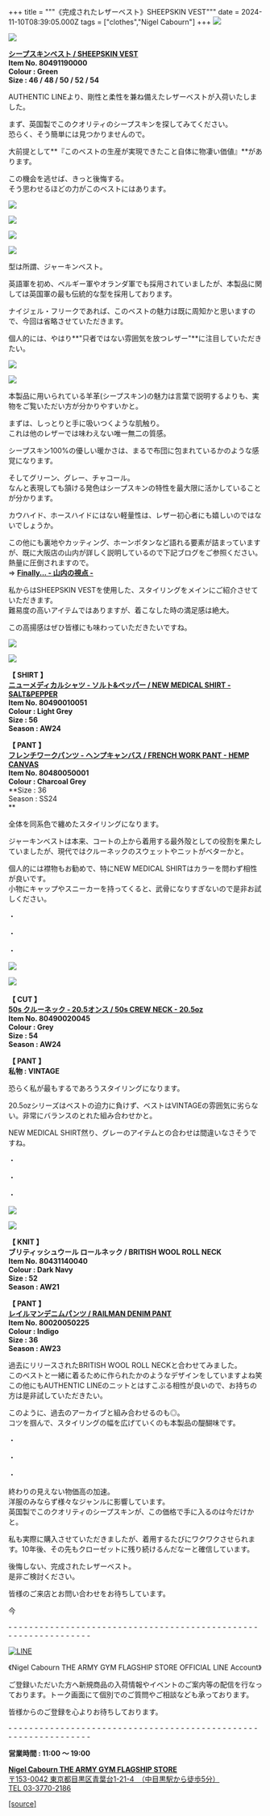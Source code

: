 +++
title = """《完成されたレザーベスト》SHEEPSKIN VEST"""
date = 2024-11-10T08:39:05.000Z
tags = ["clothes","Nigel Cabourn"]
+++
![](https://cdn.shopify.com/s/files/1/0094/9295/5196/files/IMG_1018_480x480.jpg?v=1731198103)

![](https://cdn.shopify.com/s/files/1/0094/9295/5196/files/IMG_1026_dbcfb092-2612-4e34-96a4-54db83f6f522_480x480.jpg?v=1731198103)

**[シープスキンベスト / SHEEPSKIN VEST](https://cabourn.jp/products/80491190000 "シープスキンベスト / SHEEPSKIN VEST")  
Item No. 80491190000  
Colour : Green  
Size : 46 / 48 / 50 / 52 / 54**

AUTHENTIC LINEより、剛性と柔性を兼ね備えたレザーベストが入荷いたしました。

まず、英国製でこのクオリティのシープスキンを探してみてください。  
恐らく、そう簡単には見つかりませんので。

大前提として**『このベストの生産が実現できたこと自体に物凄い価値』**があります。

この機会を逃せば、きっと後悔する。  
そう思わせるほどの力がこのベストにはあります。

![](https://cdn.shopify.com/s/files/1/0094/9295/5196/files/IMG_0706_264fcfce-5cc2-4f31-9e11-a658b93f23c6_480x480.jpg?v=1731213776)

![](https://cdn.shopify.com/s/files/1/0094/9295/5196/files/IMG_0667_480x480.jpg?v=1731213777)

![](https://cdn.shopify.com/s/files/1/0094/9295/5196/files/IMG_0662_ef18336f-2cf0-4bf2-8843-d57a4bf16282_480x480.jpg?v=1731213777)

![](https://cdn.shopify.com/s/files/1/0094/9295/5196/files/IMG_0678_33bfa605-c1e2-4094-87f8-893947aa7ec8_480x480.jpg?v=1731213777)

型は所謂、ジャーキンベスト。

英語軍を初め、ベルギー軍やオランダ軍でも採用されていましたが、本製品に関しては英国軍の最も伝統的な型を採用しております。

ナイジェル・フリークであれば、このベストの魅力は既に周知かと思いますので、今回は省略させていただきます。

個人的には、やはり**"只者ではない雰囲気を放つレザー"**に注目していただきたい。

![](https://cdn.shopify.com/s/files/1/0094/9295/5196/files/IMG_1061_67a0a58a-a61f-49dd-abe8-8bde0aa585c2_480x480.jpg?v=1731213976)

![](https://cdn.shopify.com/s/files/1/0094/9295/5196/files/IMG_1062_c7c380d9-a4a2-48f8-a758-5cb8da160d75_480x480.jpg?v=1731213976)

本製品に用いられている羊革(シープスキン)の魅力は言葉で説明するよりも、実物をご覧いただい方が分かりやすいかと。

まずは、しっとりと手に吸いつくような肌触り。  
これは他のレザーでは味わえない唯一無二の質感。

シープスキン100%の優しい暖かさは、まるで布団に包まれているかのような感覚になります。

そしてグリーン、グレー、チャコール。  
なんと表現しても頷ける発色はシープスキンの特性を最大限に活かしていることが分かります。

カウハイド、ホースハイドにはない軽量性は、レザー初心者にも嬉しいのではないでしょうか。

この他にも裏地やカッティング、ホーンボタンなど語れる要素が詰まっていますが、既に大阪店の山内が詳しく説明しているので下記ブログをご参照ください。  
熱量に圧倒されますので。  
⇒ [**Finally... - 山内の視点 -**](https://cabourn.jp/blogs/shop-info/lucuaosaka20241107 "山内の視点")

私からはSHEEPSKIN VESTを使用した、スタイリングをメインにご紹介させていただきます。  
難易度の高いアイテムではありますが、着こなした時の満足感は絶大。

この高揚感はぜひ皆様にも味わっていただきたいですね。

![](https://cdn.shopify.com/s/files/1/0094/9295/5196/files/FullSizeRender_40433f80-af38-4fec-9d5e-7ac4cc859561_480x480.jpg?v=1731198183)

![](https://cdn.shopify.com/s/files/1/0094/9295/5196/files/IMG_0711_27f996f2-1aa2-4ef5-a8c0-d4efe452bb72_480x480.jpg?v=1731198182)

**【 SHIRT 】**  
[**ニューメディカルシャツ - ソルト&ペッパー / NEW MEDICAL SHIRT - SALT&PEPPER**](https://cabourn.jp/products/80490010051?_pos=1&_sid=c63525fff&_ss=r "ニューメディカルシャツ - ソルト＆ペッパー / NEW MEDICAL SHIRT SALT&PEPPER")  
**Item No. 80490010051**  
**Colour : Light Grey**  
**Size : 56  
Season : AW24**

**【 PANT 】**  
[**フレンチワークパンツ - ヘンプキャンバス / FRENCH WORK PANT - HEMP CANVAS**](https://cabourn.jp/products/80480050001?_pos=2&_sid=e6ec6c845&_ss=r "フレンチワークパンツ - ヘンプキャンバス / FRENCH WORK PANT - HEMP CANVAS")  
**Item No. 80480050001**  
**Colour : Charcoal Grey**  
**Size : 36  
Season : SS24  
**

全体を同系色で纏めたスタイリングになります。

ジャーキンベストは本来、コートの上から着用する最外殻としての役割を果たしていましたが、現代ではクルーネックのスウェットやニットがベターかと。

個人的には襟物もお勧めで、特にNEW MEDICAL SHIRTはカラーを問わず相性が良いです。  
小物にキャップやスニーカーを持ってくると、武骨になりすぎないので是非お試しください。

・

・

・

![](https://cdn.shopify.com/s/files/1/0094/9295/5196/files/IMG_6349_7d9af6a5-188f-417f-af53-19851fab1ff9_480x480.jpg?v=1730889516)

![](https://cdn.shopify.com/s/files/1/0094/9295/5196/files/IMG_6393_0bcf2561-dd57-42e3-b035-3651e3e83cae_480x480.jpg?v=1731208990) 

**【 CUT 】**  
[**50s クルーネック - 20.5オンス / 50s CREW NECK - 20.5oz**](https://cabourn.jp/products/80490020045?_pos=4&_sid=b83afff6c&_ss=r "50s クルーネック - 20.5オンス / 50s CREW NECK - 20.5oz")  
**Item No. 80490020045**  
**Colour : Grey**  
**Size : 54**  
**Season : AW24**

**【 PANT 】**  
**私物 : VINTAGE**

恐らく私が最もするであろうスタイリングになります。

20.5ozシリーズはベストの迫力に負けず、ベストはVINTAGEの雰囲気に劣らない。非常にバランスのとれた組み合わせかと。

NEW MEDICAL SHIRT然り、グレーのアイテムとの合わせは間違いなさそうですね。

・

・

・

![](https://cdn.shopify.com/s/files/1/0094/9295/5196/files/IMG_1395_480x480.jpg?v=1731205018)

![](https://cdn.shopify.com/s/files/1/0094/9295/5196/files/IMG_1408_318f7eec-05c4-4a9a-b2cd-4e8ceb2ddcd6_480x480.jpg?v=1731205018)

**【 KNIT 】**  
**ブリティッシュウール ロールネック / BRITISH WOOL ROLL NECK   
Item No. 80431140040  
Colour : Dark Navy**  
**Size : 52**  
**Season : AW21** 

**【 PANT 】**  
**[レイルマンデニムパンツ / RAILMAN DENIM PANT](https://cabourn.jp/products/80020050225?_pos=1&_sid=4c954f860&_ss=r "レイルマンデニムパンツ / RAILMAN DENIM PANT")**  
**Item No. 80020050225  
Colour : Indigo**  
**Size : 36**  
**Season : AW23**

過去にリリースされたBRITISH WOOL ROLL NECKと合わせてみました。  
このベストと一緒に着るために作られたかのようなデザインをしていますよね笑  
この他にもAUTHENTIC LINEのニットとはすこぶる相性が良いので、お持ちの方は是非試していただきたい。

このように、過去のアーカイブと組み合わせるのも◎。  
コツを掴んで、スタイリングの幅を広げていくのも本製品の醍醐味です。

・

・

・

終わりの見えない物価高の加速。  
洋服のみならず様々なジャンルに影響しています。  
英国製でこのクオリティのシープスキンが、この価格で手に入るのは今だけかと。

私も実際に購入させていただきましたが、着用するたびにワクワクさせられます。10年後、その先もクローゼットに残り続けるんだなーと確信しています。

後悔しない、完成されたレザーベスト。  
是非ご検討ください。

皆様のご来店とお問い合わせをお待ちしています。

今

\- - - - - - - - - - - - - - - - - - - - - - - - - - - - - - - - - - - - - - - - - - - - - - - - - - - - - - - - - - - - - - - -  

[![LINE](https://cdn.shopify.com/s/files/1/0094/9295/5196/files/ja_600x600.png?v=1631941030)](https://lin.ee/NpdpRpF)

《Nigel Cabourn THE ARMY GYM FLAGSHIP STORE OFFICIAL LINE Account》

ご登録いただいた方へ新規商品の入荷情報やイベントのご案内等の配信を行なっております。トーク画面にて個別でのご質問やご相談なども承っております。

皆様からのご登録を心よりお待ちしております。

\- - - - - - - - - - - - - - - - - - - - - - - - - - - - - - - - - - - - - - - - - - - - - - - - - - - - - - - - - - - - - - - - 

**営業時間 : 11:00 〜 19:00**

[**Nigel Cabourn THE ARMY GYM FLAGSHIP STORE**](https://cabourn.jp/pages/flagship)  
[〒153-0042 東京都目黒区青葉台1-21-4　（中目黒駅から徒歩5分）](https://cabourn.jp/pages/flagship)  
[TEL 03-3770-2186](https://cabourn.jp/pages/flagship)

[[source]](https://cabourn.jp/blogs/shop-info/flagship20241110)

